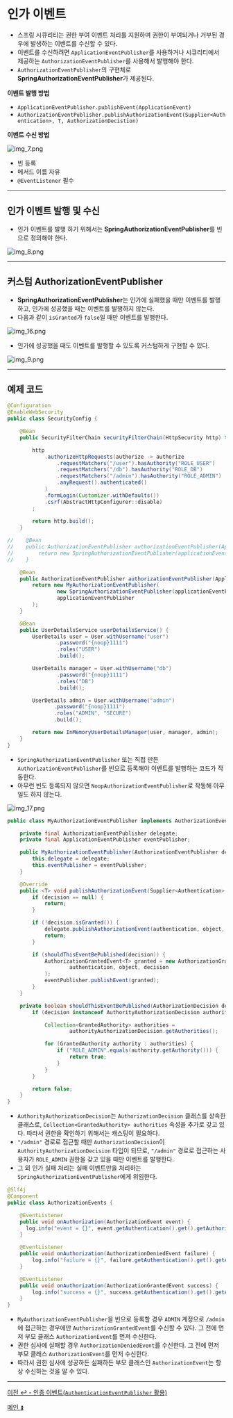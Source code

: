 # 인가 이벤트

- 스프링 시큐리티는 권한 부여 이벤트 처리를 지원하며 권한이 부여되거나 거부된 경우에 발생하는 이벤트를 수신할 수 있다.
- 이벤트를 수신하려면 `ApplicationEventPublisher`를 사용하거나 시큐리티에서 제공하는 `AuthorizationEventPublisher`를 사용해서 발행해야 한다.
- `AuthorizationEventPublisher`의 구현체로 **SpringAuthorizationEventPublisher**가 제공된다.

**이벤트 발행 방법**
- `ApplicationEventPublisher.publishEvent(ApplicationEvent)`
- `AuthorizationEventPublisher.publishAuthorizationEvent(Supplier<Authentication>, T, AuthorizationDecistion)`

**이벤트 수신 방법**

![img_7.png](image/img_7.png)

- 빈 등록
- 메서드 이름 자유
- `@EventListener` 필수

---

## 인가 이벤트 발행 및 수신

- 인가 이벤트를 발행 하기 위해서는 **SpringAuthorizationEventPublisher**를 빈으로 정의해야 한다.

![img_8.png](image/img_8.png)

---

## 커스텀 AuthorizationEventPublisher

- **SpringAuthorizationEventPublisher**는 인가에 실패했을 때만 이벤트를 발행하고, 인가에 성공했을 때는 이벤트를 발행하지 않는다.
- 다음과 같이 `isGranted`가 `false`일 때만 이벤트를 발행한다.

![img_16.png](image_1/img_16.png)

- 인가에 성공했을 때도 이벤트를 발행할 수 있도록 커스텀하게 구현할 수 있다.

![img_9.png](image/img_9.png)

---

## 예제 코드

```java
@Configuration
@EnableWebSecurity
public class SecurityConfig {

    @Bean
    public SecurityFilterChain securityFilterChain(HttpSecurity http) throws Exception {

        http
            .authorizeHttpRequests(authorize -> authorize
                .requestMatchers("/user").hasAuthority("ROLE_USER")
                .requestMatchers("/db").hasAuthority("ROLE_DB")
                .requestMatchers("/admin").hasAuthority("ROLE_ADMIN")
                .anyRequest().authenticated()
            )
            .formLogin(Customizer.withDefaults())
            .csrf(AbstractHttpConfigurer::disable)
        ;
        
        return http.build();
    }

//    @Bean
//    public AuthorizationEventPublisher authorizationEventPublisher(ApplicationEventPublisher applicationEventPublisher) {
//        return new SpringAuthorizationEventPublisher(applicationEventPublisher);
//    }

    @Bean
    public AuthorizationEventPublisher authorizationEventPublisher(ApplicationEventPublisher applicationEventPublisher) {
        return new MyAuthorizationEventPublisher(
                new SpringAuthorizationEventPublisher(applicationEventPublisher),
                applicationEventPublisher
        );
    }

    @Bean
    public UserDetailsService userDetailsService() {
        UserDetails user = User.withUsername("user")
                .password("{noop}1111")
                .roles("USER")
                .build();

        UserDetails manager = User.withUsername("db")
                .password("{noop}1111")
                .roles("DB")
                .build();

        UserDetails admin = User.withUsername("admin")
               .password("{noop}1111")
               .roles("ADMIN", "SECURE")
               .build();

        return new InMemoryUserDetailsManager(user, manager, admin);
    }
}
```

- `SpringAuthorizationEventPublisher` 또는 직접 만든 `AuthorizationEventPublisher`를 빈으로 등록해야 
이벤트를 발행하는 코드가 작동한다.
- 아무런 빈도 등록되지 않으면 `NoopAuthorizationEventPublisher`로 작동해 아무 일도 하지 않는다.

![img_17.png](image_1/img_17.png)

```java
public class MyAuthorizationEventPublisher implements AuthorizationEventPublisher {

    private final AuthorizationEventPublisher delegate;
    private final ApplicationEventPublisher eventPublisher;

    public MyAuthorizationEventPublisher(AuthorizationEventPublisher delegate, ApplicationEventPublisher eventPublisher) {
        this.delegate = delegate;
        this.eventPublisher = eventPublisher;
    }

    @Override
    public <T> void publishAuthorizationEvent(Supplier<Authentication> authentication, T object, AuthorizationDecision decision) {
        if (decision == null) {
            return;
        }

        if (!decision.isGranted()) {
            delegate.publishAuthorizationEvent(authentication, object, (AuthorizationResult) decision); //위임
            return;
        }

        if (shouldThisEventBePublished(decision)) {
            AuthorizationGrantedEvent<T> granted = new AuthorizationGrantedEvent<>(
                    authentication, object, decision
            );
            eventPublisher.publishEvent(granted);
        }
    }

    private boolean shouldThisEventBePublished(AuthorizationDecision decision) {
        if (decision instanceof AuthorityAuthorizationDecision authorityAuthorizationDecision) {

            Collection<GrantedAuthority> authorities =
                    authorityAuthorizationDecision.getAuthorities();

            for (GrantedAuthority authority : authorities) {
                if ("ROLE_ADMIN".equals(authority.getAuthority())) {
                    return true;
                }
            }
        }

        return false;
    }
}
```

- `AuthorityAuthorizationDecision`는 `AuthorizationDecision` 클래스를 상속한 클래스로, `Collection<GrantedAuthority> authorities` 
속성을 추가로 갖고 있다. 따라서 권한을 확인하기 위해서는 캐스팅이 필요하다.
- `"/admin"` 경로로 접근할 때만 `AuthorizationDecision`이 `AuthorityAuthorizationDecision` 타입이 되므로, `"/admin"` 경로로 접근하는 사용자가
`ROLE_ADMIN` 권한을 갖고 있을 때만 이벤트를 발행한다.
- 그 외 인가 실패 처리는 실패 이벤트만을 처리하는 `SpringAuthorizationEventPublisher`에게 위임한다.

```java
@Slf4j
@Component
public class AuthorizationEvents {

    @EventListener
    public void onAuthorization(AuthorizationEvent event) {
      log.info("event = {}", event.getAuthentication().get().getAuthorities());
    }

    @EventListener
    public void onAuthorization(AuthorizationDeniedEvent failure) {
        log.info("failure = {}", failure.getAuthentication().get().getAuthorities());
    }

    @EventListener
    public void onAuthorization(AuthorizationGrantedEvent success) {
        log.info("success = {}", success.getAuthentication().get().getAuthorities());
    }
}
```

- `MyAuthorizationEventPublisher`을 빈으로 등록할 경우 `ADMIN` 계정으로 `/admin`에 접근하는 경우에만 `AuthorizationGrantedEvent`를 수신할 수 있다.
그 전에 먼저 부모 클래스 `AuthorizationEvent`를 먼저 수신한다.
- 권한 심사에 실패할 경우 `AuthorizationDeniedEvent`를 수신한다. 그 전에 먼저 부모 클래스 `AuthorizationEvent`를 먼저 수신한다.
- 따라서 권한 심사에 성공하든 실패하든 부모 클래스인 `AuthorizationEvent`는 항상 수신하는 것을 알 수 있다.

---

[이전 ↩️ - 인증 이벤트(`AuthenticationEventPublisher` 활용)](https://github.com/genesis12345678/TIL/blob/main/Spring/security/security/Event/AuthenticationEventPublisher.md)

[메인 ⏫](https://github.com/genesis12345678/TIL/blob/main/Spring/security/security/main.md)